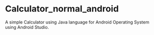 # Calculator_normal_android
A simple Calculator using Java language for Android Operating System using Android Studio.
